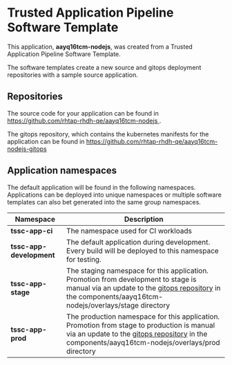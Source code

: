 # Trusted Application Pipeline Software Template

This application, **aayq16tcm-nodejs**, was created from a Trusted Application Pipeline Software Template.

The software templates create a new source and gitops deployment repositories with a sample source application. 

## Repositories

The source code for your application can be found in [https://github.com/rhtap-rhdh-qe/aayq16tcm-nodejs ](https://github.com/rhtap-rhdh-qe/aayq16tcm-nodejs ).
 
The gitops repository, which contains the kubernetes manifests for the application can be found in 
[https://github.com/rhtap-rhdh-qe/aayq16tcm-nodejs-gitops ](https://github.com/rhtap-rhdh-qe/aayq16tcm-nodejs-gitops ) 

## Application namespaces 

The default application will be found in the following namespaces. Applications can be deployed into unique namespaces or multiple software templates can also bet generated into the same group namespaces.  

|  Namespace   |  Description   |  
| -------- | -------- |
| **tssc-app-ci** | The namespace used for CI workloads |
| **tssc-app-development** | The default application during development. Every build will be deployed to this namespace for testing. |
| **tssc-app-stage** | The staging namespace for this application. Promotion from development to stage is manual via an update to the [gitops repository](https://github.com/rhtap-rhdh-qe/aayq16tcm-nodejs-gitops ) in the components/aayq16tcm-nodejs/overlays/stage directory |
| **tssc-app-prod** | The production namespace for this application. Promotion from stage to production is manual via an update to the [gitops repository](https://github.com/rhtap-rhdh-qe/aayq16tcm-nodejs-gitops ) in the components/aayq16tcm-nodejs/overlays/prod directory |